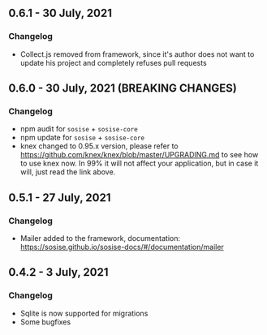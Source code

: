 ## 0.6.1 - 30 July, 2021
### Changelog
- Collect.js removed from framework, since it's author does not want to update his project and completely refuses pull requests

## 0.6.0 - 30 July, 2021 (BREAKING CHANGES)
### Changelog
- npm audit for `sosise` + `sosise-core`
- npm update for `sosise` + `sosise-core`
- knex changed to 0.95.x version, please refer to https://github.com/knex/knex/blob/master/UPGRADING.md to see how to use knex now. In 99% it will not affect your application, but in case it will, just read the link above.

## 0.5.1 - 27 July, 2021
### Changelog
- Mailer added to the framework, documentation: https://sosise.github.io/sosise-docs/#/documentation/mailer

## 0.4.2 - 3 July, 2021
### Changelog
- Sqlite is now supported for migrations
- Some bugfixes
